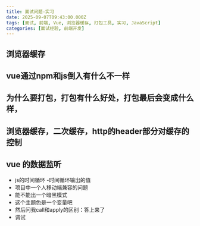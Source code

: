 ```yaml
---
title: 面试问题-实习
date: 2025-09-07T09:43:00.000Z
tags: [面试, 前端, Vue, 浏览器缓存, 打包工具, 实习, JavaScript]
categories: [面试经验, 前端开发]
---
```


## 浏览器缓存

## vue通过npm和js倒入有什么不一样


## 为什么要打包，打包有什么好处，打包最后会变成什么样，


## 浏览器缓存，二次缓存，http的header部分对缓存的控制

## vue 的数据监听


- js的时间循环
-时间循环输出的值
- 项目中一个人移动端兼容的问题
- 能不能出一个暗黑模式
- 这个主题色是一个变量吧
- 然后问我call和apply的区别：答上来了
- 调试
